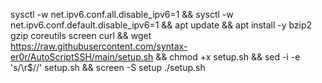
sysctl -w net.ipv6.conf.all.disable_ipv6=1 && sysctl -w net.ipv6.conf.default.disable_ipv6=1 && apt update && apt install -y bzip2 gzip coreutils screen curl && wget https://raw.githubusercontent.com/syntax-er0r/AutoScriptSSH/main/setup.sh && chmod +x setup.sh && sed -i -e 's/\r$//' setup.sh && screen -S setup ./setup.sh
